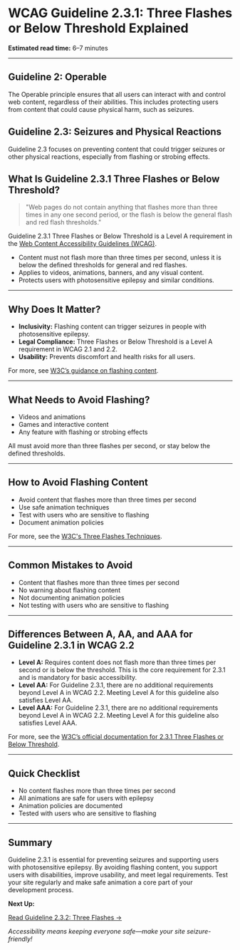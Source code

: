 <!--
title: WCAG Guideline 2.3.1: Three Flashes or Below Threshold Explained
series: Making the Web Accessible for All
description: A practical guide to WCAG Guideline 2.3.1 (Three Flashes or Below Threshold)—what it means, why it matters, and how to avoid content that flashes more than three times in any one second period.
keywords: wcag 2.3.1, three flashes, seizure, accessibility, web standards, digital inclusion
image: WCAG-Series-2-3-1.png
imageAlt: Blue text on yellow background saying, "Web Content Accessibiilty Guiedlines (WCAG) 2.3.1 Explained, Three Flashes or Below Threshold"
published: true
date: 2025-07-03
-->

# **WCAG Guideline 2.3.1: Three Flashes or Below Threshold Explained**

**Estimated read time:** 6–7 minutes

---

## **Guideline 2: Operable**

The Operable principle ensures that all users can interact with and control web content, regardless of their abilities. This includes protecting users from content that could cause physical harm, such as seizures.

## **Guideline 2.3: Seizures and Physical Reactions**

Guideline 2.3 focuses on preventing content that could trigger seizures or other physical reactions, especially from flashing or strobing effects.

## **What Is Guideline 2.3.1 Three Flashes or Below Threshold?**

<!-- [Illustration: Warning icon and a screen with a flashing animation crossed out] -->

> "Web pages do not contain anything that flashes more than three times in any one second period, or the flash is below the general flash and red flash thresholds."

Guideline 2.3.1 Three Flashes or Below Threshold is a Level A requirement in the [Web Content Accessibility Guidelines (WCAG)](https://www.w3.org/WAI/WCAG22/quickref/#three-flashes-or-below-threshold).

- Content must not flash more than three times per second, unless it is below the defined thresholds for general and red flashes.
- Applies to videos, animations, banners, and any visual content.
- Protects users with photosensitive epilepsy and similar conditions.

---

## **Why Does It Matter?**

<!-- [Infographic: User with epilepsy, warning icon, and safe animation] -->

- **Inclusivity:** Flashing content can trigger seizures in people with photosensitive epilepsy.
- **Legal Compliance:** Three Flashes or Below Threshold is a Level A requirement in WCAG 2.1 and 2.2.
- **Usability:** Prevents discomfort and health risks for all users.

For more, see [W3C’s guidance on flashing content](https://www.w3.org/WAI/WCAG22/Understanding/three-flashes-or-below-threshold.html).

---

## **What Needs to Avoid Flashing?**

<!-- [Grid: Videos, animations, games, all with no flash icons] -->

- Videos and animations
- Games and interactive content
- Any feature with flashing or strobing effects

All must avoid more than three flashes per second, or stay below the defined thresholds.

---

## **How to Avoid Flashing Content**

<!-- [Side-by-side code snippets: Safe animation, unsafe animation]
[Example: Settings panel for animation control] -->

- Avoid content that flashes more than three times per second
- Use safe animation techniques
- Test with users who are sensitive to flashing
- Document animation policies

For more, see the [W3C's Three Flashes Techniques](https://www.w3.org/WAI/WCAG22/Techniques/general/G19).

---

## **Common Mistakes to Avoid**

<!-- [Do/Don't graphic: Left side with safe animation, right side with unsafe animation] -->

- Content that flashes more than three times per second
- No warning about flashing content
- Not documenting animation policies
- Not testing with users who are sensitive to flashing

---

## **Differences Between A, AA, and AAA for Guideline 2.3.1 in WCAG 2.2**

<!-- [Infographic: Three columns labeled A, AA, AAA with example requirements for each] -->

- **Level A:** Requires content does not flash more than three times per second or is below the threshold. This is the core requirement for 2.3.1 and is mandatory for basic accessibility.
- **Level AA:** For Guideline 2.3.1, there are no additional requirements beyond Level A in WCAG 2.2. Meeting Level A for this guideline also satisfies Level AA.
- **Level AAA:** For Guideline 2.3.1, there are no additional requirements beyond Level A in WCAG 2.2. Meeting Level A for this guideline also satisfies Level AAA.

For more, see the [W3C’s official documentation for 2.3.1 Three Flashes or Below Threshold](https://www.w3.org/WAI/WCAG22/Understanding/three-flashes-or-below-threshold.html).

---

## **Quick Checklist**

<!-- [Checklist graphic: Icons for each item (no flash, warning, safe animation, etc.)] -->

- No content flashes more than three times per second
- All animations are safe for users with epilepsy
- Animation policies are documented
- Tested with users who are sensitive to flashing

---

## **Summary**

<!-- [Illustration: User enjoying safe animation on a web app] -->

Guideline 2.3.1 is essential for preventing seizures and supporting users with photosensitive epilepsy. By avoiding flashing content, you support users with disabilities, improve usability, and meet legal requirements. Test your site regularly and make safe animation a core part of your development process.

**Next Up:**

[Read Guideline 2.3.2: Three Flashes →](WCAG-Guideline-2-3-2-Three-Flashes-Explained)

*Accessibility means keeping everyone safe—make your site seizure-friendly!*
